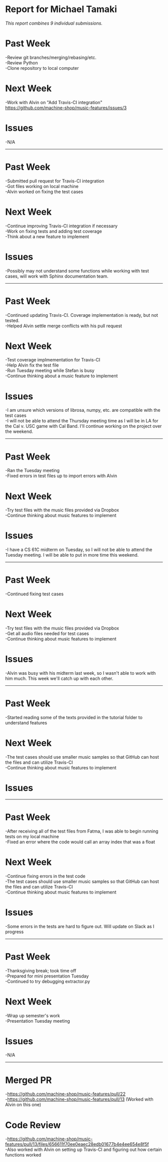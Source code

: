 # Report for Michael Tamaki

*This report combines 9 individual submissions.*

# Past Week
-Review git branches/merging/rebasing/etc.  
-Review Python  
-Clone repository to local computer
# Next Week
-Work with Alvin on "Add Travis-CI integration"  
https://github.com/machine-shop/music-features/issues/3
# Issues
-N/A


<hr/>

# Past Week
-Submitted pull request for Travis-CI integration  
-Got files working on local machine  
-Alvin worked on fixing the test cases  
# Next Week
-Continue improving Travis-CI integration if necessary  
-Work on fixing tests and adding test coverage  
-Think about a new feature to implement  
# Issues
-Possibly may not understand some functions while working with test cases, will work with Sphinx documentation team.


<hr/>

# Past Week
-Continued updating Travis-CI. Coverage implementation is ready, but not tested.  
-Helped Alvin settle merge conflicts with his pull request
# Next Week
-Test coverage implmementation for Travis-CI  
-Help Alvin fix the test file  
-Run Tuesday meeting while Stefan is busy  
-Continue thinking about a music feature to implement
# Issues
-I am unsure which versions of librosa, numpy, etc. are compatible with the test cases  
-I will not be able to attend the Thursday meeting time as I will be in LA for the Cal v. USC game with Cal Band. I'll continue working on the project over the weekend.


<hr/>

# Past Week
-Ran the Tuesday meeting  
-Fixed errors in test files up to import errors with Alvin
# Next Week
-Try test files with the music files provided via Dropbox  
-Continue thinking about music features to implement
# Issues
-I have a CS 61C midterm on Tuesday, so I will not be able to attend the Tuesday meeting. I will be able to put in more time this weekend.


<hr/>

# Past Week
-Continued fixing test cases
# Next Week
-Try test files with the music files provided via Dropbox  
-Get all audio files needed for test cases  
-Continue thinking about music features to implement
# Issues
-Alvin was busy with his midterm last week, so I wasn't able to work with him much. This week we'll catch up with each other.


<hr/>

# Past Week
-Started reading some of the texts provided in the tutorial folder to understand features
# Next Week
-The test cases should use smaller music samples so that GitHub can host the files and can utilize Travis-CI  
-Continue thinking about music features to implement
# Issues


<hr/>

# Past Week
-After receiving all of the test files from Fatma, I was able to begin running tests on my local machine  
-Fixed an error where the code would call an array index that was a float  
# Next Week
-Continue fixing errors in the test code  
-The test cases should use smaller music samples so that GitHub can host the files and can utilize Travis-CI  
-Continue thinking about music features to implement
# Issues
-Some errors in the tests are hard to figure out. Will update on Slack as I progress


<hr/>

# Past Week
-Thanksgiving break; took time off  
-Prepared for mini presentation Tuesday  
-Continued to try debugging extractor.py
# Next Week
-Wrap up semester's work  
-Presentation Tuesday meeting
# Issues
-N/A


<hr/>

# Merged PR
-https://github.com/machine-shop/music-features/pull/22  
-https://github.com/machine-shop/music-features/pull/13 (Worked with Alvin on this one)

# Code Review
-https://github.com/machine-shop/music-features/pull/13/files/656611f70ee0eaec28edb01677b4e4ee654e8f5f  
-Also worked with Alvin on setting up Travis-CI and figuring out how certain functions worked

